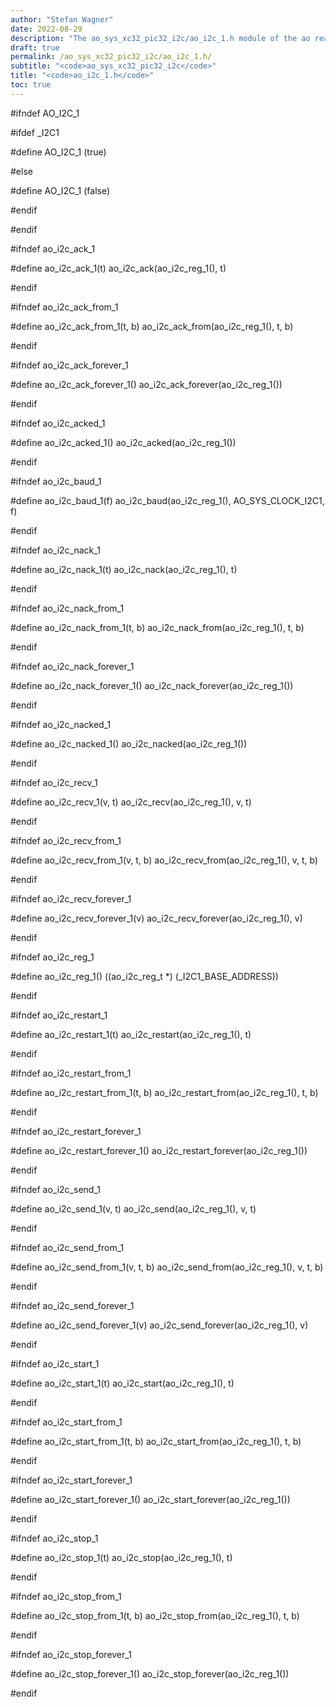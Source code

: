 ```yaml
---
author: "Stefan Wagner"
date: 2022-08-29
description: "The ao_sys_xc32_pic32_i2c/ao_i2c_1.h module of the ao real-time operating system."
draft: true
permalink: /ao_sys_xc32_pic32_i2c/ao_i2c_1.h/ 
subtitle: "<code>ao_sys_xc32_pic32_i2c</code>"
title: "<code>ao_i2c_1.h</code>"
toc: true
---
```


#ifndef AO_I2C_1

#ifdef  _I2C1

#define AO_I2C_1                        (true)

#else

#define AO_I2C_1                        (false)

#endif

#endif

#ifndef ao_i2c_ack_1

#define ao_i2c_ack_1(t)                 ao_i2c_ack(ao_i2c_reg_1(), t)

#endif

#ifndef ao_i2c_ack_from_1

#define ao_i2c_ack_from_1(t, b)         ao_i2c_ack_from(ao_i2c_reg_1(), t, b)

#endif

#ifndef ao_i2c_ack_forever_1

#define ao_i2c_ack_forever_1()          ao_i2c_ack_forever(ao_i2c_reg_1())

#endif

#ifndef ao_i2c_acked_1

#define ao_i2c_acked_1()                ao_i2c_acked(ao_i2c_reg_1())

#endif

#ifndef ao_i2c_baud_1

#define ao_i2c_baud_1(f)                ao_i2c_baud(ao_i2c_reg_1(), AO_SYS_CLOCK_I2C1, f)

#endif

#ifndef ao_i2c_nack_1

#define ao_i2c_nack_1(t)                ao_i2c_nack(ao_i2c_reg_1(), t)

#endif

#ifndef ao_i2c_nack_from_1

#define ao_i2c_nack_from_1(t, b)        ao_i2c_nack_from(ao_i2c_reg_1(), t, b)

#endif

#ifndef ao_i2c_nack_forever_1

#define ao_i2c_nack_forever_1()         ao_i2c_nack_forever(ao_i2c_reg_1())

#endif

#ifndef ao_i2c_nacked_1

#define ao_i2c_nacked_1()               ao_i2c_nacked(ao_i2c_reg_1())

#endif

#ifndef ao_i2c_recv_1

#define ao_i2c_recv_1(v, t)             ao_i2c_recv(ao_i2c_reg_1(), v, t)

#endif

#ifndef ao_i2c_recv_from_1

#define ao_i2c_recv_from_1(v, t, b)     ao_i2c_recv_from(ao_i2c_reg_1(), v, t, b)

#endif

#ifndef ao_i2c_recv_forever_1

#define ao_i2c_recv_forever_1(v)        ao_i2c_recv_forever(ao_i2c_reg_1(), v)

#endif

#ifndef ao_i2c_reg_1

#define ao_i2c_reg_1()                  ((ao_i2c_reg_t *) (_I2C1_BASE_ADDRESS))

#endif

#ifndef ao_i2c_restart_1

#define ao_i2c_restart_1(t)             ao_i2c_restart(ao_i2c_reg_1(), t)

#endif

#ifndef ao_i2c_restart_from_1

#define ao_i2c_restart_from_1(t, b)     ao_i2c_restart_from(ao_i2c_reg_1(), t, b)

#endif

#ifndef ao_i2c_restart_forever_1

#define ao_i2c_restart_forever_1()      ao_i2c_restart_forever(ao_i2c_reg_1())

#endif

#ifndef ao_i2c_send_1

#define ao_i2c_send_1(v, t)             ao_i2c_send(ao_i2c_reg_1(), v, t)

#endif

#ifndef ao_i2c_send_from_1

#define ao_i2c_send_from_1(v, t, b)     ao_i2c_send_from(ao_i2c_reg_1(), v, t, b)

#endif

#ifndef ao_i2c_send_forever_1

#define ao_i2c_send_forever_1(v)        ao_i2c_send_forever(ao_i2c_reg_1(), v)

#endif

#ifndef ao_i2c_start_1

#define ao_i2c_start_1(t)               ao_i2c_start(ao_i2c_reg_1(), t)

#endif

#ifndef ao_i2c_start_from_1

#define ao_i2c_start_from_1(t, b)       ao_i2c_start_from(ao_i2c_reg_1(), t, b)

#endif

#ifndef ao_i2c_start_forever_1

#define ao_i2c_start_forever_1()        ao_i2c_start_forever(ao_i2c_reg_1())

#endif

#ifndef ao_i2c_stop_1

#define ao_i2c_stop_1(t)                ao_i2c_stop(ao_i2c_reg_1(), t)

#endif

#ifndef ao_i2c_stop_from_1

#define ao_i2c_stop_from_1(t, b)        ao_i2c_stop_from(ao_i2c_reg_1(), t, b)

#endif

#ifndef ao_i2c_stop_forever_1

#define ao_i2c_stop_forever_1()         ao_i2c_stop_forever(ao_i2c_reg_1())

#endif

